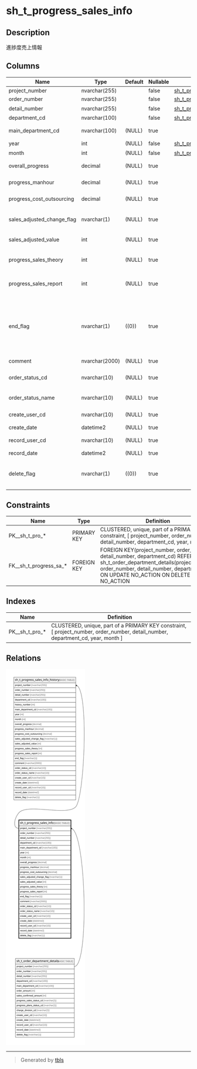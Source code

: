 # sh_t_progress_sales_info

## Description

進捗度売上情報

## Columns

| Name | Type | Default | Nullable | Children | Parents | Comment |
| ---- | ---- | ------- | -------- | -------- | ------- | ------- |
| project_number | nvarchar(255) |  | false | [sh_t_progress_sales_info_history](sh_t_progress_sales_info_history.md) | [sh_t_order_department_details](sh_t_order_department_details.md) | PRNo. |
| order_number | nvarchar(255) |  | false | [sh_t_progress_sales_info_history](sh_t_progress_sales_info_history.md) | [sh_t_order_department_details](sh_t_order_department_details.md) | 受注No. |
| detail_number | nvarchar(255) |  | false | [sh_t_progress_sales_info_history](sh_t_progress_sales_info_history.md) | [sh_t_order_department_details](sh_t_order_department_details.md) | 明細No. |
| department_cd | nvarchar(100) |  | false | [sh_t_progress_sales_info_history](sh_t_progress_sales_info_history.md) | [sh_t_order_department_details](sh_t_order_department_details.md) | 部署ID |
| main_department_cd | nvarchar(100) | (NULL) | true |  |  | 主担当部署ID |
| year | int | (NULL) | false | [sh_t_progress_sales_info_history](sh_t_progress_sales_info_history.md) |  | 年 |
| month | int | (NULL) | false | [sh_t_progress_sales_info_history](sh_t_progress_sales_info_history.md) |  | 月 |
| overall_progress | decimal | (NULL) | true |  |  | 全体進捗度 |
| progress_manhour | decimal | (NULL) | true |  |  | 工数進捗度 |
| progress_cost_outsourcing | decimal | (NULL) | true |  |  | 外注費進捗度 |
| sales_adjusted_change_flag | nvarchar(1) | (NULL) | true |  |  | 売上調整有無:0なし、1あり |
| sales_adjusted_value | int | (NULL) | true |  |  | 売上調整値 |
| progress_sales_theory | int | (NULL) | true |  |  | 進捗度売上（理論値） |
| progress_sales_report | int | (NULL) | true |  |  | 進捗度売上（報告値) |
| end_flag | nvarchar(1) | ((0)) | true |  |  | 終了フラグ:0未終了、1進捗度100%で終了、2進捗度関係なく終了 |
| comment | nvarchar(2000) | (NULL) | true |  |  | コメント |
| order_status_cd | nvarchar(10) | (NULL) | true |  |  | 受注ステータスコード |
| order_status_name | nvarchar(10) | (NULL) | true |  |  | 受注名ステータス |
| create_user_cd | nvarchar(10) | (NULL) | true |  |  | 作成者コード |
| create_date | datetime2 | (NULL) | true |  |  | 作成日時 |
| record_user_cd | nvarchar(10) | (NULL) | true |  |  | 更新者コード |
| record_date | datetime2 | (NULL) | true |  |  | 更新日時 |
| delete_flag | nvarchar(1) | ((0)) | true |  |  | 削除フラグ:0未削除、1削除済 |

## Constraints

| Name | Type | Definition |
| ---- | ---- | ---------- |
| PK__sh_t_pro_* | PRIMARY KEY | CLUSTERED, unique, part of a PRIMARY KEY constraint, [ project_number, order_number, detail_number, department_cd, year, month ] |
| FK__sh_t_progress_sa_* | FOREIGN KEY | FOREIGN KEY(project_number, order_number, detail_number, department_cd) REFERENCES sh_t_order_department_details(project_number, order_number, detail_number, department_cd) ON UPDATE NO_ACTION ON DELETE NO_ACTION |

## Indexes

| Name | Definition |
| ---- | ---------- |
| PK__sh_t_pro_* | CLUSTERED, unique, part of a PRIMARY KEY constraint, [ project_number, order_number, detail_number, department_cd, year, month ] |

## Relations

![er](sh_t_progress_sales_info.svg)

---

> Generated by [tbls](https://github.com/k1LoW/tbls)
